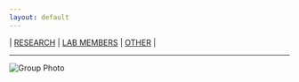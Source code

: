 ```yaml
---
layout: default
---
```


| [RESEARCH](./research.html)       | [LAB MEMBERS](./members.html)          |  [OTHER](./other.html) |

* * *

![Group Photo](./images/group.jpg)
